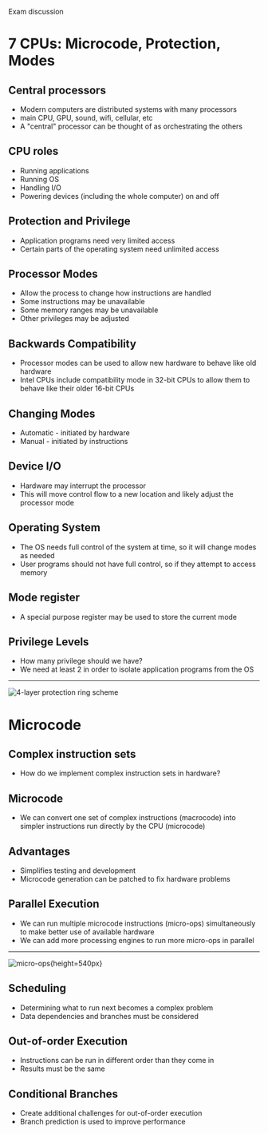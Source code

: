 Exam discussion

7 CPUs: Microcode, Protection, Modes
====================================

Central processors
------------------

- Modern computers are distributed systems with many processors
- main CPU, GPU, sound, wifi, cellular, etc
- A "central" processor can be thought of as orchestrating the others

CPU roles
---------

- Running applications
- Running OS
- Handling I/O
- Powering devices (including the whole computer) on and off

Protection and Privilege
------------------------

- Application programs need very limited access
- Certain parts of the operating system need unlimited access

Processor Modes
---------------

- Allow the process to change how instructions are handled
- Some instructions may be unavailable
- Some memory ranges may be unavailable
- Other privileges may be adjusted

Backwards Compatibility
-----------------------

- Processor modes can be used to allow new hardware to behave like old hardware
- Intel CPUs include compatibility mode in 32-bit CPUs to allow them to behave like their older 16-bit CPUs

Changing Modes
--------------

- Automatic - initiated by hardware
- Manual - initiated by instructions

Device I/O
----------

- Hardware may interrupt the processor
- This will move control flow to a new location and likely adjust the processor mode

Operating System
----------------

- The OS needs full control of the system at time, so it will change modes as needed
- User programs should not have full control, so if they attempt to access memory 

Mode register
-------------

- A special purpose register may be used to store the current mode

Privilege Levels
-----------------

- How many privilege should we have?
- We need at least 2 in order to isolate application programs from the OS

---

![4-layer protection ring scheme](https://upload.wikimedia.org/wikipedia/commons/2/2f/Priv_rings.svg)

Microcode
=========

Complex instruction sets
------------------------

- How do we implement complex instruction sets in hardware?

Microcode
---------

- We can convert one set of complex instructions (macrocode) into simpler instructions run directly by the CPU (microcode)

Advantages
----------

- Simplifies testing and development
- Microcode generation can be patched to fix hardware problems

Parallel Execution
------------------

- We can run multiple microcode instructions (micro-ops) simultaneously to make better use of available hardware
- We can add more processing engines to run more micro-ops in parallel

---

![micro-ops](https://upload.wikimedia.org/wikipedia/commons/9/97/Micro-operations.svg){height=540px}

Scheduling
----------

- Determining what to run next becomes a complex problem
- Data dependencies and branches must be considered

Out-of-order Execution
----------------------

- Instructions can be run in different order than they come in
- Results must be the same

Conditional Branches
--------------------

- Create additional challenges for out-of-order execution
- Branch prediction is used to improve performance
